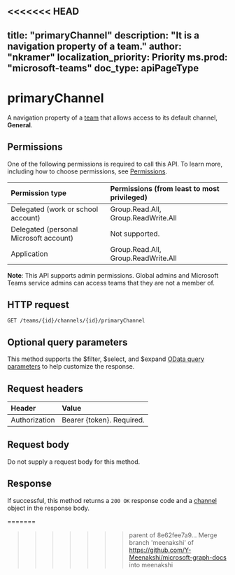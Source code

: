 <<<<<<< HEAD
---
title: "primaryChannel"
description: "It is a navigation property of a team."
author: "nkramer"
localization_priority: Priority
ms.prod: "microsoft-teams"
doc_type: apiPageType
---

# primaryChannel



A navigation property of a [team](../resources/team.md) that allows access to its default channel, **General**.

## Permissions
One of the following permissions is required to call this API. To learn more, including how to choose permissions, see [Permissions](/graph/permissions-reference).

|Permission type      | Permissions (from least to most privileged)              |
|:--------------------|:---------------------------------------------------------|
|Delegated (work or school account) | Group.Read.All, Group.ReadWrite.All    |
|Delegated (personal Microsoft account) | Not supported.    |
|Application | Group.Read.All, Group.ReadWrite.All    |

**Note**: This API supports admin permissions. Global admins and Microsoft Teams service admins can access teams that they are not a member of.

## HTTP request
<!-- { "blockType": "ignored" } -->
```http
GET /teams/{id}/channels/{id}/primaryChannel

```

## Optional query parameters

This method supports the $filter, $select, and $expand [OData query parameters](/graph/query-parameters) to help customize the response.

## Request headers
| Header       | Value |
|:---------------|:--------|
| Authorization  | Bearer {token}. Required.  |

## Request body
Do not supply a request body for this method.

## Response

If successful, this method returns a `200 OK` response code and a [channel](../resources/channel.md) object in the response body.

<!-- uuid: 8fcb5dbc-d5aa-4681-8e31-b001d5168d79
2015-10-25 14:57:30 UTC -->
<!-- {
  "type": "#page.annotation",
  "description": "primaryChannel",
  "keywords": "",
  "section": "documentation",
  "tocPath": "",
  "suppressions": [
  ]
}-->
=======
>>>>>>> parent of 8e62fee7a9... Merge branch 'meenakshi' of https://github.com/Y-Meenakshi/microsoft-graph-docs into meenakshi
